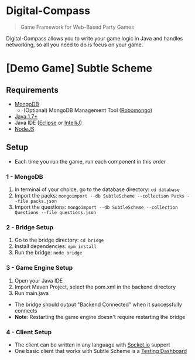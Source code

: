 # Digital-Compass
> Game Framework for Web-Based Party Games

Digital-Compass allows you to write your game logic in Java and handles networking, so all you need to do is focus on your game.


[Demo Game] Subtle Scheme
=========
Requirements
----
  * [MongoDB](https://www.mongodb.org/)
    * (Optional) MongoDB Management Tool ([Robomongo](http://robomongo.org/))
  * [Java 1.7+](http://www.oracle.com/technetwork/java/javase/downloads/jdk8-downloads-2133151.html)
  * Java IDE ([Eclipse](https://eclipse.org/) or [IntelliJ](https://www.jetbrains.com/idea/))
  * [NodeJS](https://nodejs.org/en/)

Setup
-----
  * Each time you run the game, run each component in this order

### 1 - MongoDB ###
1.  In terminal of your choice, go to the database directory: `cd database`
2.  Import the packs: `mongoimport --db SubtleScheme --collection Packs --file packs.json`
3.  Import the questions: `mongoimport --db SubtleScheme --collection Questions --file questions.json`

### 2 - Bridge Setup ###
 1. Go to the bridge directory: `cd bridge`
 2. Install dependencies: `npm install`
 3. Run the bridge: `node bridge`

### 3 - Game Engine Setup ###
1. Open your Java IDE
2. Import Maven Project, select the pom.xml in the backend directory
3. Run main.java
  * The bridge should output "Backend Connected" when it successfully connects
  * **Note**: Restarting the game engine doesn't require restarting the bridge

### 4 - Client Setup ###
* The client can be written in any language with [Socket.io](http://socket.io/) support
* One basic client that works with Subtle Scheme is a [Testing Dashboard](https://github.com/3StackGames/digital-compass-client)
